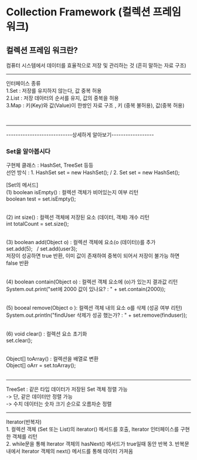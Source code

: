 # Collection Framework (컬렉션 프레임 워크)
<h2>컬렉션 프레임 워크란?</h2>
컴퓨터 시스템에서 데이터를 효율적으로 저장 및 관리하는 것 (흔히 말하는 자료 구조)

<hr>

인터페이스 종류 <br>
1.Set : 저장를 유지하지 않는다, 값 중복 허용          <br>
2.List : 저장 데아터의 순서를 유지, 값의 중복을 허용          <br>
3.Map : 키(Key)와 값(Value)이 한쌍인 자료 구조 , 키 (중복 불허용), 값(중복 허용)

<br>
<hr>
----------------------------상세하게 알아보기------------------<br>
<h3>Set을 알아봅시다</h3>
구현체 클래스 : HashSet, TreeSet 등등 <br>
선언 방식 : 1. HashSet set = new HashSet(); / 2. Set set = new HashSet();         <br>

[Set의 메서드] <br>
(1) boolean isEmpty() : 컬렉션 객체가 비어있는지 여부 리턴     <br>
boolean test = set.isEmpty();                           <br><br>

(2) int size() : 컬렉션 객체에 저장된 요소 (데이터, 객체) 개수 리턴 <br>
int totalCount = set.size();                            <br><br>

(3) boolean add(Object o) : 컬렉션 객체에 요소(o (데이터))를 추가 <br>
set.add(5); &nbsp; / set.add(user3);                        <br>
저장이 성공하면 true 반환, 이미 값이 존재하여 중복이 되어서 저장이 불가능 하면 false 반환 <br><br>

(4) boolean contain(Object o) : 컬렉션 객체 요소에 (o)가 있는지 결과값 리턴 <br>
System.out.print("set에 2000 값이 있나요? : " + set.contain(2000)); <br><br>

(5) booeal remove(Object o ): 컬렉션 객체 내의 요소 o를 삭제 (성공 여부 리턴) <br>
System.out.println("findUser 삭제가 성공 했는가? : " + set.remove(finduser));   <br><br>

(6) void clear() :  컬렉션 요소 초기화 <br>
set.clear();                    <br><br>

Object[] toArray() : 컬렉션을 배열로 변환    <br>
Object[] oArr = set.toArray();      <br><br>

<hr>
TreeSet : 같은 타입 데이터가 저장된 Set 객체 정렬 가능 <br>
-> 단, 같은 데이터만 정렬 가능  <br>
-> 수치 데이터는 숫자 크기 순으로 오름차순 정렬 <br>

<hr>
Iterator(반복자)  <br>
1. 컬렉션 객체 (Set 또는 List)의 iterator() 메서드를 호출, Iterator 인터페이스를 구현한 객체를 리턴 <br>
2. while문을 통해 Iterator 객체의 hasNext() 메서드가 true일때 동안 반복
3. 반복문 내에서 Iterator 객체의 next() 메서드를 통해 데이터 가져옴

